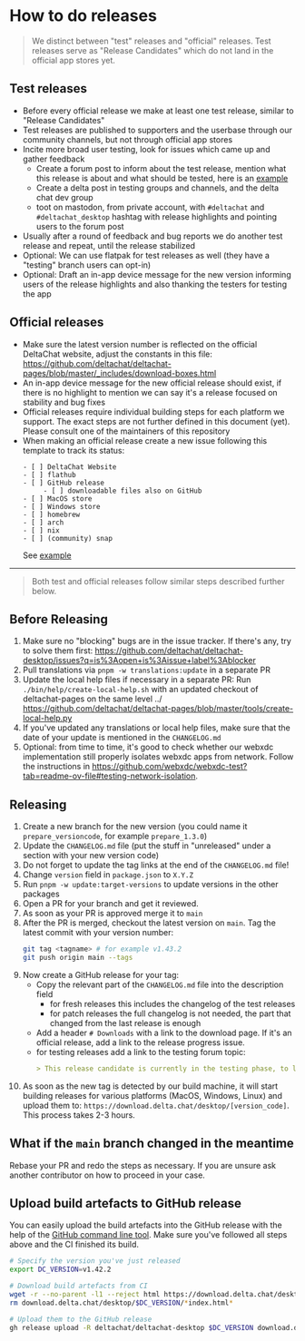 # How to do releases

> We distinct between "test" releases and "official" releases. Test releases
> serve as "Release Candidates" which do not land in the official app stores
> yet.

## Test releases

- Before every official release we make at least one test release, similar to
  "Release Candidates"
- Test releases are published to supporters and the userbase through our
  community channels, but not through official app stores
- Incite more broad user testing, look for issues which came up and gather feedback
  - Create a forum post to inform about the test release, mention what this
    release is about and what should be tested, here is an
    [example](https://support.delta.chat/t/help-testing-the-upcoming-1-41-x-release/2793)
  - Create a delta post in testing groups and channels, and the delta chat dev group
  - toot on mastodon, from private account,
    with `#deltachat` and `#deltachat_desktop` hashtag with release highlights
    and pointing users to the forum post
- Usually after a round of feedback and bug reports we do another test release
  and repeat, until the release stabilized
- Optional: We can use flatpak for test releases as well (they have a
  "testing" branch users can opt-in)
- Optional: Draft an in-app device message for the new version informing users
  of the release highlights and also thanking the testers for testing the app

## Official releases

- Make sure the latest version number is reflected on the official DeltaChat
  website, adjust the constants in this file:
  <https://github.com/deltachat/deltachat-pages/blob/master/_includes/download-boxes.html>
- An in-app device message for the new official release should exist, if there
  is no highlight to mention we can say it's a release focused on stability and
  bug fixes
- Official releases require individual building steps for each platform we
  support. The exact steps are not further defined in this document (yet).
  Please consult one of the maintainers of this repository
- When making an official release create a new issue following this template to
  track its status:
  ```
  - [ ] DeltaChat Website
  - [ ] flathub
  - [ ] GitHub release
       - [ ] downloadable files also on GitHub
  - [ ] MacOS store
  - [ ] Windows store
  - [ ] homebrew
  - [ ] arch
  - [ ] nix
  - [ ] (community) snap
  ```
  See [example](https://github.com/deltachat/deltachat-desktop/issues/3582)

---

> Both test and official releases follow similar steps described further below.

## Before Releasing

1. Make sure no "blocking" bugs are in the issue tracker. If there's any, try
   to solve them first:
   <https://github.com/deltachat/deltachat-desktop/issues?q=is%3Aopen+is%3Aissue+label%3Ablocker>
2. Pull translations via `pnpm -w translations:update` in a separate PR
3. Update the local help files if necessary in a separate PR:
   Run `./bin/help/create-local-help.sh` with an updated checkout of deltachat-pages on the same level ../
   <https://github.com/deltachat/deltachat-pages/blob/master/tools/create-local-help.py>
4. If you've updated any translations or local help files, make sure that the
   date of your update is mentioned in the `CHANGELOG.md`
5. Optional: from time to time, it's good to check
   whether our webxdc implementation still properly isolates webxdc apps
   from network.
   Follow the instructions in
   https://github.com/webxdc/webxdc-test?tab=readme-ov-file#testing-network-isolation.

## Releasing

1. Create a new branch for the new version (you could name it
   `prepare_versioncode`, for example `prepare_1.3.0`)
2. Update the `CHANGELOG.md` file (put the stuff in "unreleased" under a
   section with your new version code)
3. Do not forget to update the tag links at the end of the `CHANGELOG.md` file!
4. Change `version` field in `package.json` to `X.Y.Z`
5. Run `pnpm -w update:target-versions` to update versions in the other packages
6. Open a PR for your branch and get it reviewed.
7. As soon as your PR is approved merge it to `main`
8. After the PR is merged, checkout the latest version on `main`. Tag the latest commit
   with your version number:
   ```bash
   git tag <tagname> # for example v1.43.2
   git push origin main --tags
   ```
9. Now create a GitHub release for your tag:
   - Copy the relevant part of the `CHANGELOG.md` file into the description field
     - for fresh releases this includes the changelog of the test releases
     - for patch releases the full changelog is not needed, the part that changed from the last release is enough
   - Add a header `# Downloads` with a link to the download page.
     If it's an official release, add a link to the release progress issue.
   - for testing releases add a link to the testing forum topic:
     ```md
     > This release candidate is currently in the testing phase, to learn more read https://support.delta.chat/t/<rest of link>
     ```
10. As soon as the new tag is detected by our build machine, it will start
    building releases for various platforms (MacOS, Windows, Linux) and upload
    them to: `https://download.delta.chat/desktop/[version_code]`. This process
    takes 2-3 hours.

## What if the `main` branch changed in the meantime

Rebase your PR and redo the steps as necessary. If you are unsure ask another
contributor on how to proceed in your case.

## Upload build artefacts to GitHub release

You can easily upload the build artefacts into the GitHub release with the help
of the [GitHub command line tool](https://cli.github.com/). Make sure you've
followed all steps above and the CI finished its build.

```bash
# Specify the version you've just released
export DC_VERSION=v1.42.2

# Download build artefacts from CI
wget -r --no-parent -l1 --reject html https://download.delta.chat/desktop/$DC_VERSION
rm download.delta.chat/desktop/$DC_VERSION/*index.html*

# Upload them to the GitHub release
gh release upload -R deltachat/deltachat-desktop $DC_VERSION download.delta.chat/desktop/$DC_VERSION/*
```
